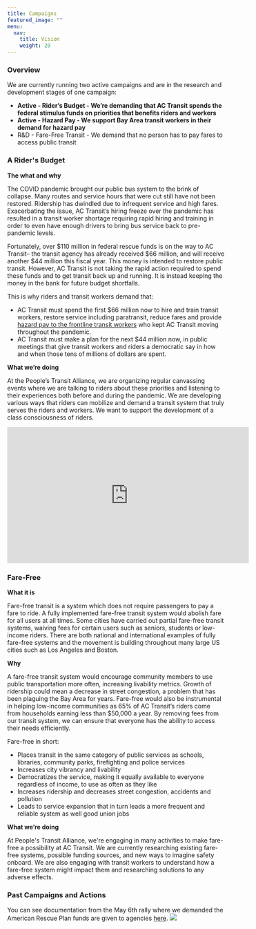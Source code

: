 ```yaml
---
title: Campaigns
featured_image: ""
menu:
  nav:
    title: Vision
    weight: 20
---
```

<!--StartFragment-->

### **Overview**

We are currently running two active campaigns and are in the research and development stages of one campaign:

* **Active - Rider’s Budget - We’re demanding that AC Transit spends the federal stimulus funds on priorities that benefits riders and workers**
* **Active - Hazard Pay - We support Bay Area transit workers in their demand for hazard pay**
* R&D - Fare-Free Transit - We demand that no person has to pay fares to access public transit

### **A Rider's Budget**

**The what and why**

The COVID pandemic brought our public bus system to the brink of collapse. Many routes and service hours that were cut still have not been restored. Ridership has dwindled due to infrequent service and high fares. Exacerbating the issue, AC Transit’s hiring freeze over the pandemic has resulted in a transit worker shortage requiring rapid hiring and training in order to even have enough drivers to bring bus service back to pre-pandemic levels. 

Fortunately, over $110 million in federal rescue funds is on the way to AC Transit– the transit agency has already received $66 million, and will receive another $44 million this fiscal year. This money is intended to restore public transit. However, AC Transit is not taking the rapid action required to spend these funds and to get transit back up and running. It is instead keeping the money in the bank for future budget shortfalls.

This is why riders and transit workers demand that:

* AC Transit must spend the first $66 million now to hire and train transit workers, restore service including paratransit, reduce fares and provide [hazard pay to the frontline transit workers](https://eastbaymajority.com/ac-transit-jovanka-beckles-covid-hazard-pay-bus-drivers/) who kept AC Transit moving throughout the pandemic. 
* AC Transit must make a plan for the next $44 million now, in public meetings that give transit workers and riders a democratic say in how and when those tens of millions of dollars are spent.

**What we’re doing**

At the People’s Transit Alliance, we are organizing regular canvassing events where we are talking to riders about these priorities and listening to their experiences both before and during the pandemic. We are developing various ways that riders can mobilize and demand a transit system that truly serves the riders and workers. We want to support the development of a class consciousness of riders.

<iframe width="560" height="315" src="https://www.youtube.com/embed/A0k0UQmN364" title="YouTube video player" frameborder="0" allow="accelerometer; autoplay; clipboard-write; encrypted-media; gyroscope; picture-in-picture" allowfullscreen></iframe>

### **Fare-Free**

**What it is**

Fare-free transit is a system which does not require passengers to pay a fare to ride. A fully implemented fare-free transit system would abolish fare for all users at all times. Some cities have carried out partial fare-free transit systems, waiving fees for certain users such as seniors, students or low-income riders. There are both national and international examples of fully fare-free systems and the movement is building throughout many large US cities such as Los Angeles and Boston.

**Why**

A fare-free transit system would encourage community members to use public transportation more often, increasing livability metrics. Growth of ridership could mean a decrease in street congestion, a problem that has been plaguing the Bay Area for years. Fare-free would also be instrumental in helping low-income communities as 65% of AC Transit’s riders come from households earning less than $50,000 a year. By removing fees from our transit system, we can ensure that everyone has the ability to access their needs efficiently.

Fare-free in short:

* Places transit in the same category of public services as schools, libraries, community parks, firefighting and police services
* Increases city vibrancy and livability
* Democratizes the service, making it equally available to everyone regardless of income, to use as often as they like
* Increases ridership and decreases street congestion, accidents and pollution
* Leads to service expansion that in turn leads a more frequent and reliable system as well good union jobs

**What we’re doing**

At People's Transit Alliance, we're engaging in many activities to make fare-free a possibility at AC Transit. We are currently researching existing fare-free systems, possible funding sources, and new ways to imagine safety onboard. We are also engaging with transit workers to understand how a fare-free system might impact them and researching solutions to any adverse effects. 

### **Past Campaigns and Actions**

You can see documentation from the May 6th rally where we demanded the American Rescue Plan funds are given to agencies [here](https://peoplestransit.org/c/hey-mtc-rally/).
[![](/images/uploads/copy-of-6e1a0459.jpg)](https://peoplestransit.org/c/hey-mtc-rally/)

<!--EndFragment-->